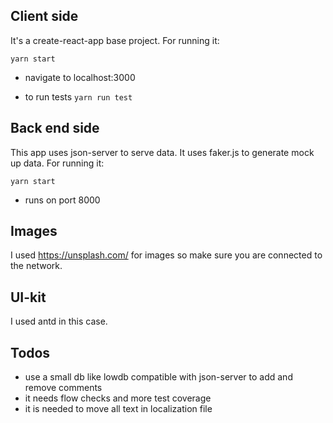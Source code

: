 ## Client side

It's a create-react-app base project. For running it:

`yarn start` 
* navigate to localhost:3000



* to run tests
`yarn run test` 

## Back end side
This app  uses json-server to serve data. It uses faker.js to generate mock up data. For running it:

`yarn start` 
* runs on port 8000

## Images
I used https://unsplash.com/ for images so make sure you are connected to the network.

## UI-kit
I used antd in this case.

## Todos
* use a small db like lowdb compatible with json-server to add and remove comments
* it needs flow checks and more test coverage 
* it is needed to move all text in localization file
